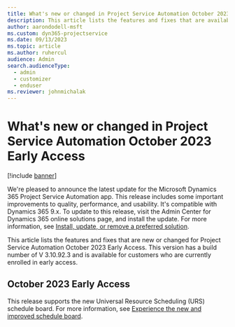 ```yaml
---
title: What's new or changed in Project Service Automation October 2023 Early Access
description: This article lists the features and fixes that are available in Microsoft Dynamics 365 Project Service Automation October 2023 Early Access.
author: aarondodell-msft
ms.custom: dyn365-projectservice
ms.date: 09/13/2023
ms.topic: article
ms.author: ruhercul
audience: Admin
search.audienceType: 
  - admin
  - customizer
  - enduser
ms.reviewer: johnmichalak
---
```


# What's new or changed in Project Service Automation October 2023 Early Access

[!include [banner](../includes/psa-now-project-operations.md)]

We're pleased to announce the latest update for the Microsoft Dynamics 365 Project Service Automation app. This release includes some important improvements to quality, performance, and usability. It's compatible with Dynamics 365 9.x. To update to this release, visit the Admin Center for Dynamics 365 online solutions page, and install the update. For more information, see [Install, update, or remove a preferred solution](/power-platform/admin/install-remove-preferred-solution).

This article lists the features and fixes that are new or changed for Project Service Automation October 2023 Early Access. This version has a build number of V 3.10.92.3 and is available for customers who are currently enrolled in early access.

## October 2023 Early Access

This release supports the new Universal Resource Scheduling (URS) schedule board. For more information, see [Experience the new and improved schedule board](/dynamics365/field-service/preview-schedule-board).


